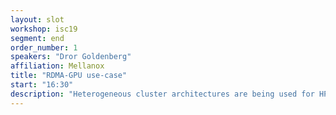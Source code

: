 ```yaml
---
layout: slot
workshop: isc19
segment: end
order_number: 1
speakers: "Dror Goldenberg"
affiliation: Mellanox
title: "RDMA-GPU use-case"
start: "16:30"
description: "Heterogeneous cluster architectures are being used for HPC, data science, scientific and ML/DL/AI and other applications. Such platforms leverage high speed, low latency and smart interconnects to work optimally. RDMA has been a de-facto networking technology along with GPUDirect to accelerates CPU to CPU, CPU to GPU and GPU to GPU communications. When such applications are containerized, it poses challenges on configuring, deploying and orchestrating the system devices. In this session, we will discuss the challenges, how to enable containerized application using GPUDirect and RDMA in a Kubernetes cluster."
---
```

